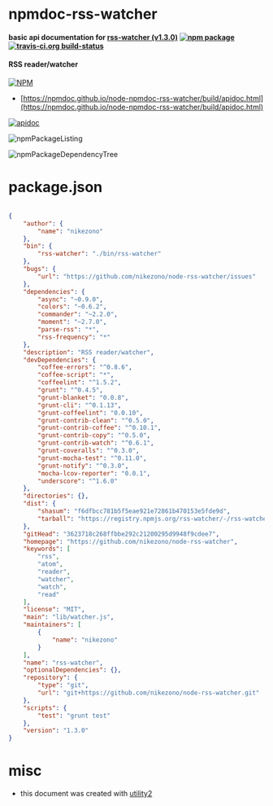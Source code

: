 # npmdoc-rss-watcher

#### basic api documentation for  [rss-watcher (v1.3.0)](https://github.com/nikezono/node-rss-watcher)  [![npm package](https://img.shields.io/npm/v/npmdoc-rss-watcher.svg?style=flat-square)](https://www.npmjs.org/package/npmdoc-rss-watcher) [![travis-ci.org build-status](https://api.travis-ci.org/npmdoc/node-npmdoc-rss-watcher.svg)](https://travis-ci.org/npmdoc/node-npmdoc-rss-watcher)

#### RSS reader/watcher

[![NPM](https://nodei.co/npm/rss-watcher.png?downloads=true&downloadRank=true&stars=true)](https://www.npmjs.com/package/rss-watcher)

- [https://npmdoc.github.io/node-npmdoc-rss-watcher/build/apidoc.html](https://npmdoc.github.io/node-npmdoc-rss-watcher/build/apidoc.html)

[![apidoc](https://npmdoc.github.io/node-npmdoc-rss-watcher/build/screenCapture.buildCi.browser.%252Ftmp%252Fbuild%252Fapidoc.html.png)](https://npmdoc.github.io/node-npmdoc-rss-watcher/build/apidoc.html)

![npmPackageListing](https://npmdoc.github.io/node-npmdoc-rss-watcher/build/screenCapture.npmPackageListing.svg)

![npmPackageDependencyTree](https://npmdoc.github.io/node-npmdoc-rss-watcher/build/screenCapture.npmPackageDependencyTree.svg)



# package.json

```json

{
    "author": {
        "name": "nikezono"
    },
    "bin": {
        "rss-watcher": "./bin/rss-watcher"
    },
    "bugs": {
        "url": "https://github.com/nikezono/node-rss-watcher/issues"
    },
    "dependencies": {
        "async": "~0.9.0",
        "colors": "~0.6.2",
        "commander": "~2.2.0",
        "moment": "~2.7.0",
        "parse-rss": "*",
        "rss-frequency": "*"
    },
    "description": "RSS reader/watcher",
    "devDependencies": {
        "coffee-errors": "^0.8.6",
        "coffee-script": "*",
        "coffeelint": "^1.5.2",
        "grunt": "^0.4.5",
        "grunt-blanket": "0.0.8",
        "grunt-cli": "^0.1.13",
        "grunt-coffeelint": "0.0.10",
        "grunt-contrib-clean": "^0.5.0",
        "grunt-contrib-coffee": "^0.10.1",
        "grunt-contrib-copy": "^0.5.0",
        "grunt-contrib-watch": "^0.6.1",
        "grunt-coveralls": "^0.3.0",
        "grunt-mocha-test": "^0.11.0",
        "grunt-notify": "^0.3.0",
        "mocha-lcov-reporter": "0.0.1",
        "underscore": "^1.6.0"
    },
    "directories": {},
    "dist": {
        "shasum": "f6dfbcc781b5f5eae921e72861b470153e5fde9d",
        "tarball": "https://registry.npmjs.org/rss-watcher/-/rss-watcher-1.3.0.tgz"
    },
    "gitHead": "3623718c268ffbbe292c21200295d9948f9cdee7",
    "homepage": "https://github.com/nikezono/node-rss-watcher",
    "keywords": [
        "rss",
        "atom",
        "reader",
        "watcher",
        "watch",
        "read"
    ],
    "license": "MIT",
    "main": "lib/watcher.js",
    "maintainers": [
        {
            "name": "nikezono"
        }
    ],
    "name": "rss-watcher",
    "optionalDependencies": {},
    "repository": {
        "type": "git",
        "url": "git+https://github.com/nikezono/node-rss-watcher.git"
    },
    "scripts": {
        "test": "grunt test"
    },
    "version": "1.3.0"
}
```



# misc
- this document was created with [utility2](https://github.com/kaizhu256/node-utility2)
